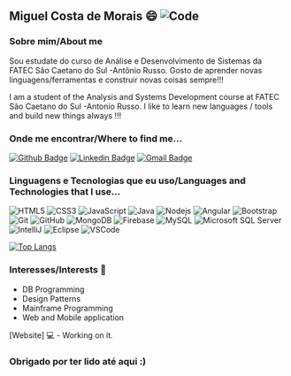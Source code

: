 ## Miguel Costa de Morais 😄 ![Code](https://img.shields.io/badge/Miguel-Always%20Coding-purple)


### Sobre mim/About me
Sou estudate do curso de Análise e Desenvolvimento de Sistemas da FATEC São Caetano do Sul -Antônio Russo. Gosto de aprender novas linguagens/ferramentas e construir novas coisas sempre!!!

I am a student of the Analysis and Systems Development course at FATEC São Caetano do Sul -Antonio Russo. I like to learn new languages / tools and build new things always !!!


### Onde me encontrar/Where to find me...
[![Github Badge](https://img.shields.io/badge/-Github-000?style=flat-square&logo=Github&logoColor=white&link=https://github.com/miguelmorais7)](https://github.com/miguelmorais7)
[![Linkedin Badge](https://img.shields.io/badge/-Miguel%20Morais-000?style=flat-square&logo=Linkedin&logoColor=white&link=https://www.linkedin.com/in/miguel-costa-de-morais-751b8a145/)](https://www.linkedin.com/in/miguel-costa-de-morais-751b8a145/) 
[![Gmail Badge](https://img.shields.io/badge/-miguelmorais.mcm@gmail.com-000?style=flat-square&logo=Gmail&logoColor=white&link=mailto:miguelmorais.mcm@gmail.com)](mailto:miguelmorais.mcm@gmail.com)


### Linguagens e Tecnologias que eu uso/Languages and Technologies that I use...

![HTML5](https://img.shields.io/badge/-HTML5-E34F26?style=flat-square&logo=html5&logoColor=white)
![CSS3](https://img.shields.io/badge/-CSS3-1572B6?style=flat-square&logo=css3)
![JavaScript](https://img.shields.io/badge/-JavaScript-black?style=flat-square&logo=javascript)
![Java](https://img.shields.io/badge/-Java-007396?style=flat-square&logo=java)
![Nodejs](https://img.shields.io/badge/-Nodejs-339933?style=flat-square&logo=Node.js&logoColor=white)
![Angular](https://img.shields.io/badge/-Angular-DD0031?style=flat-square&logo=angular)
![Bootstrap](https://img.shields.io/badge/-Bootstrap-563D7C?style=flat-square&logo=bootstrap)
![Git](https://img.shields.io/badge/-Git-black?style=flat-square&logo=git)
![GitHub](https://img.shields.io/badge/-GitHub-181717?style=flat-square&logo=github)
![MongoDB](https://img.shields.io/badge/-MongoDB-black?style=flat-square&logo=mongodb)
![Firebase](https://img.shields.io/badge/Firebase-FFCA28?style=flat-square&logo=firebase&logoColor=white)
![MySQL](https://img.shields.io/badge/-MySQL-4479A1?style=flat-square&logo=mysql&logoColor=white)
![Microsoft SQL Server](https://img.shields.io/badge/-SQL%20Server-CC2927?style=flat-square&logo=microsoft-sql-server&logoColor=white)
![IntelliJ](https://img.shields.io/badge/-IntelliJ%20IDEA-black?style=flat-square&logo=intellij-idea&logoColor=white)
![Eclipse](https://img.shields.io/badge/-Eclipse-2C2255?style=flat-square&logo=eclipse&logoColor=white)
![VSCode](https://img.shields.io/badge/-VSCode-007ACC?style=flat-square&logo=visual-studio-code&logoColor=white)

[![Top Langs](https://github-readme-stats.vercel.app/api/top-langs/?username=miguelmorais7)](https://github.com/miguelmorais7/github-readme-stats)


### Interesses/Interests 🤔 

- DB Programming
- Design Patterns
- Mainframe Programming
- Web and Mobile application


[Website] 💻 - Working on it.


### Obrigado por ter lido até aqui :)
 

<!--
**miguelmorais7/miguelmorais7** is a ✨ _special_ ✨ repository because its `README.md` (this file) appears on your GitHub profile.

Here are some ideas to get you started:

- 🔭 I’m currently working on ...
- 🌱 I’m currently learning ...
- 👯 I’m looking to collaborate on ...
- 🤔 I’m looking for help with ...
- 💬 Ask me about ...
- 📫 How to reach me: ...
- 😄 Pronouns: ...
- ⚡ Fun fact: ...
-->
